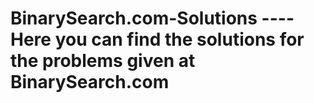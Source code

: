 # BinarySearch.com-Solutions ---- Here you can find the solutions for the problems given at BinarySearch.com

